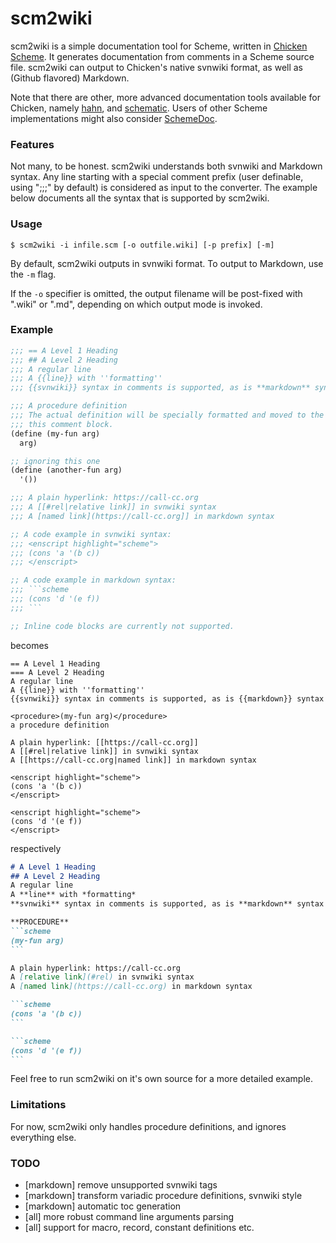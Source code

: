 # scm2wiki

scm2wiki is a simple documentation tool for Scheme, written in [Chicken Scheme](https://call-cc.org/). It generates documentation from comments in a Scheme source file. scm2wiki can output to Chicken's native svnwiki format, as well as (Github flavored) Markdown.

Note that there are other, more advanced documentation tools available for Chicken, namely [hahn](https://wiki.call-cc.org/eggref/4/hahn), and [schematic](https://wiki.call-cc.org/eggref/4/schematic). Users of other Scheme implementations might also consider [SchemeDoc](http://people.cs.aau.dk/~normark/schemedoc/).

### Features

Not many, to be honest. scm2wiki understands both svnwiki and Markdown syntax. Any line starting with a special comment prefix (user definable, using ";;;" by default) is considered as input to the converter. The example below documents all the syntax that is supported by scm2wiki.

### Usage

`$ scm2wiki -i infile.scm [-o outfile.wiki] [-p prefix] [-m]`

By default, scm2wiki outputs in svnwiki format. To output to Markdown, use the `-m` flag.

If the `-o` specifier is omitted, the output filename will be post-fixed with ".wiki" or ".md", depending on which output mode is invoked.

### Example

````scheme
;;; == A Level 1 Heading
;;; ## A Level 2 Heading
;;; A regular line
;;; A {{line}} with ''formatting''
;;; {{svnwiki}} syntax in comments is supported, as is **markdown** syntax

;;; A procedure definition
;;; The actual definition will be specially formatted and moved to the top of
;;; this comment block.
(define (my-fun arg)
  arg)

;; ignoring this one
(define (another-fun arg)
  '())

;;; A plain hyperlink: https://call-cc.org
;;; A [[#rel|relative link]] in svnwiki syntax
;;; A [named link](https://call-cc.org]] in markdown syntax

;; A code example in svnwiki syntax:
;;; <enscript highlight="scheme">
;;; (cons 'a '(b c))
;;; </enscript>

;; A code example in markdown syntax:
;;; ```scheme
;;; (cons 'd '(e f))
;;; ```

;; Inline code blocks are currently not supported.
````

becomes

```
== A Level 1 Heading
=== A Level 2 Heading
A regular line
A {{line}} with ''formatting''
{{svnwiki}} syntax in comments is supported, as is {{markdown}} syntax

<procedure>(my-fun arg)</procedure>
a procedure definition

A plain hyperlink: [[https://call-cc.org]]
A [[#rel|relative link]] in svnwiki syntax
A [[https://call-cc.org|named link]] in markdown syntax

<enscript highlight="scheme">
(cons 'a '(b c))
</enscript>

<enscript highlight="scheme">
(cons 'd '(e f))
</enscript>
```

respectively

````markdown
# A Level 1 Heading
## A Level 2 Heading
A regular line
A **line** with *formatting*
**svnwiki** syntax in comments is supported, as is **markdown** syntax

**PROCEDURE**
```scheme
(my-fun arg)
```

A plain hyperlink: https://call-cc.org
A [relative link](#rel) in svnwiki syntax
A [named link](https://call-cc.org) in markdown syntax

```scheme
(cons 'a '(b c))
```

```scheme
(cons 'd '(e f))
```
````

Feel free to run scm2wiki on it's own source for a more detailed example.

### Limitations

For now, scm2wiki only handles procedure definitions, and ignores everything else.

### TODO

* [markdown] remove unsupported svnwiki tags
* [markdown] transform variadic procedure definitions, svnwiki style
* [markdown] automatic toc generation
* [all] more robust command line arguments parsing
* [all] support for macro, record, constant definitions etc.
